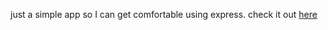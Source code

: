 just a simple app so I can get comfortable using express. check it out [here](https://placement.lindeneg.org)